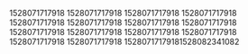 1528071717918
1528071717918
1528071717918
1528071717918
1528071717918
1528071717918
1528071717918
1528071717918
1528071717918
1528071717918
1528071717918
1528071717918
1528071717918
1528071717918
15280717179181528082341082